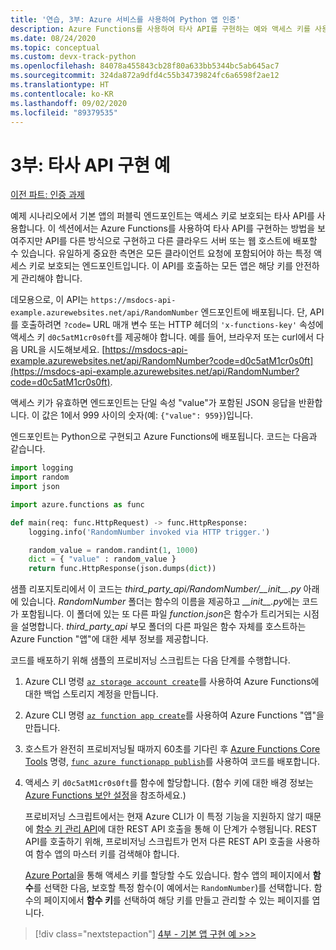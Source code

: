 ```yaml
---
title: '연습, 3부: Azure 서비스를 사용하여 Python 앱 인증'
description: Azure Functions를 사용하여 타사 API를 구현하는 예와 액세스 키를 사용하여 엔드포인트를 보호하는 방법을 살펴봅니다.
ms.date: 08/24/2020
ms.topic: conceptual
ms.custom: devx-track-python
ms.openlocfilehash: 84078a455843cb28f80a633bb5344bc5ab645ac7
ms.sourcegitcommit: 324da872a9dfd4c55b34739824fc6a6598f2ae12
ms.translationtype: HT
ms.contentlocale: ko-KR
ms.lasthandoff: 09/02/2020
ms.locfileid: "89379535"
---
```

# <a name="part-3-example-third-party-api-implementation"></a>3부: 타사 API 구현 예

[이전 파트: 인증 과제](walkthrough-tutorial-authentication-02.md)

예제 시나리오에서 기본 앱의 퍼블릭 엔드포인트는 액세스 키로 보호되는 타사 API를 사용합니다. 이 섹션에서는 Azure Functions를 사용하여 타사 API를 구현하는 방법을 보여주지만 API를 다른 방식으로 구현하고 다른 클라우드 서버 또는 웹 호스트에 배포할 수 있습니다. 유일하게 중요한 측면은 모든 클라이언트 요청에 포함되어야 하는 특정 액세스 키로 보호되는 엔드포인트입니다. 이 API를 호출하는 모든 앱은 해당 키를 안전하게 관리해야 합니다.

데모용으로, 이 API는 `https://msdocs-api-example.azurewebsites.net/api/RandomNumber` 엔드포인트에 배포됩니다. 단, API를 호출하려면 `?code=` URL 매개 변수 또는 HTTP 헤더의 `'x-functions-key'` 속성에 액세스 키 `d0c5atM1cr0s0ft`를 제공해야 합니다. 예를 들어, 브라우저 또는 curl에서 다음 URL을 시도해보세요. [https://msdocs-api-example.azurewebsites.net/api/RandomNumber?code=d0c5atM1cr0s0ft](https://msdocs-api-example.azurewebsites.net/api/RandomNumber?code=d0c5atM1cr0s0ft).

액세스 키가 유효하면 엔드포인트는 단일 속성 "value"가 포함된 JSON 응답을 반환합니다. 이 값은 1에서 999 사이의 숫자(예: `{"value": 959}`)입니다.

엔드포인트는 Python으로 구현되고 Azure Functions에 배포됩니다. 코드는 다음과 같습니다.

```python
import logging
import random
import json

import azure.functions as func

def main(req: func.HttpRequest) -> func.HttpResponse:
    logging.info('RandomNumber invoked via HTTP trigger.')

    random_value = random.randint(1, 1000)
    dict = { "value" : random_value }
    return func.HttpResponse(json.dumps(dict))
```

샘플 리포지토리에서 이 코드는 *third_party_api/RandomNumber/\_\_init\_\_.py* 아래에 있습니다. *RandomNumber* 폴더는 함수의 이름을 제공하고 *\_\_init\_\_.py*에는 코드가 포함됩니다. 이 폴더에 있는 또 다른 파일 *function.json*은 함수가 트리거되는 시점을 설명합니다. *third_party_api* 부모 폴더의 다른 파일은 함수 자체를 호스트하는 Azure Function "앱"에 대한 세부 정보를 제공합니다.

코드를 배포하기 위해 샘플의 프로비저닝 스크립트는 다음 단계를 수행합니다.

1. Azure CLI 명령 [`az storage account create`](/cli/azure/storage/account?view=azure-cli-latest#az-storage-account-create)를 사용하여 Azure Functions에 대한 백업 스토리지 계정을 만듭니다.

1. Azure CLI 명령 [`az function app create`](/cli/azure/functionapp?view=azure-cli-latest#az-functionapp-create)를 사용하여 Azure Functions "앱"을 만듭니다.

1. 호스트가 완전히 프로비저닝될 때까지 60초를 기다린 후 [Azure Functions Core Tools](/azure/azure-functions/functions-run-local?tabs=linux%2Ccsharp%2Cbash) 명령, [`func azure functionapp publish`](/azure/azure-functions/functions-run-local?tabs=linux%2Ccsharp%2Cbash#project-file-deployment)를 사용하여 코드를 배포합니다.

1. 액세스 키 `d0c5atM1cr0s0ft`를 함수에 할당합니다. (함수 키에 대한 배경 정보는 [Azure Functions 보안 설정](/azure/azure-functions/security-concepts)을 참조하세요.)

    프로비저닝 스크립트에서는 현재 Azure CLI가 이 특정 기능을 지원하지 않기 때문에 [함수 키 관리 API](https://github.com/Azure/azure-functions-host/wiki/Key-management-API)에 대한 REST API 호출을 통해 이 단계가 수행됩니다. REST API를 호출하기 위해, 프로비저닝 스크립트가 먼저 다른 REST API 호출을 사용하여 함수 앱의 마스터 키를 검색해야 합니다.

    [Azure Portal](https://portal.azure.com)을 통해 액세스 키를 할당할 수도 있습니다. 함수 앱의 페이지에서 **함수**를 선택한 다음, 보호할 특정 함수(이 예에서는 `RandomNumber`)를 선택합니다. 함수의 페이지에서 **함수 키**를 선택하여 해당 키를 만들고 관리할 수 있는 페이지를 엽니다.

> [!div class="nextstepaction"]
> [4부 - 기본 앱 구현 예 >>>](walkthrough-tutorial-authentication-04.md)
